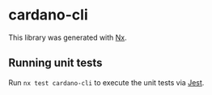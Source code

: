 # cardano-cli

This library was generated with [Nx](https://nx.dev).

## Running unit tests

Run `nx test cardano-cli` to execute the unit tests via [Jest](https://jestjs.io).
